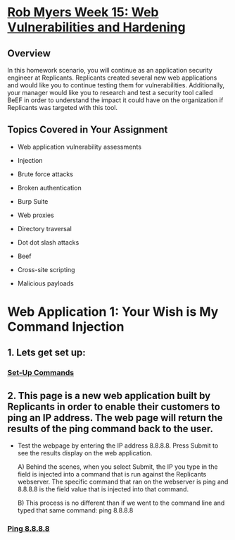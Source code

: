
# <u> Rob Myers Week 15: Web Vulnerabilities and Hardening</u> 

## Overview

In this homework scenario, you will continue as an application security engineer at Replicants. Replicants created several new web applications and would like you to continue testing them for vulnerabilities. Additionally, your manager would like you to research and test a security tool called BeEF in order to understand the impact it could have on the organization if Replicants was targeted with this tool.

## Topics Covered in Your Assignment

* Web application vulnerability assessments

* Injection

* Brute force attacks

* Broken authentication

* Burp Suite

* Web proxies

* Directory traversal

* Dot dot slash attacks

* Beef

* Cross-site scripting

* Malicious payloads

# Web Application 1: Your Wish is My Command Injection 

## 1. Lets get set up:

### [Set-Up Commands](IMAGE/1.md) 

## 2. This page is a new web application built by Replicants in order to enable their customers to ping an IP address. The web page will return the results of the ping command back to the user.

* Test the webpage by entering the IP address 8.8.8.8. Press Submit to see the results display on the web application.

    A) Behind the scenes, when you select Submit, the IP you type in the field is injected into a command that is run against the Replicants webserver. The specific command that ran on the webserver is ping <IP> and 8.8.8.8 is the field value that is injected into that command.

    B) This process is no different than if we went to the command line and typed that same command: ping 8.8.8.8

### [Ping 8.8.8.8](IMAGE/ping.md) 












